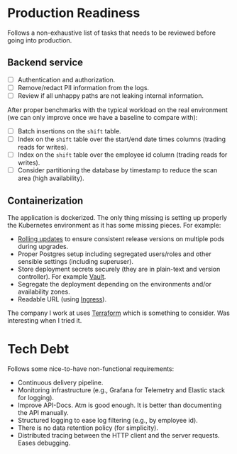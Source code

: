 # Production Readiness

Follows a non-exhaustive list of tasks that needs to be reviewed before going into production.

## Backend service

- [ ] Authentication and authorization.
- [ ] Remove/redact PII information from the logs.
- [ ] Review if all unhappy paths are not leaking internal information.

After proper benchmarks with the typical workload on the real environment (we can only improve once we have a baseline to compare with):
- [ ] Batch insertions on the `shift` table.
- [ ] Index on the `shift` table over the start/end date times columns (trading reads for writes).
- [ ] Index on the `shift` table over the employee id column (trading reads for writes).
- [ ] Consider partitioning the database by timestamp to reduce the scan area (high availability).

## Containerization

The application is dockerized. The only thing missing is setting up properly the Kubernetes environment as it has some missing pieces. For example:
- [Rolling updates](https://www.bluematador.com/blog/kubernetes-deployments-rolling-update-configuration) to ensure consistent release versions on multiple pods during upgrades.
- Proper Postgres setup including segregated users/roles and other sensible settings (including superuser).
- Store deployment secrets securely (they are in plain-text and version controller). For example [Vault](https://www.vaultproject.io/).
- Segregate the deployment depending on the environments and/or availability zones.
- Readable URL (using [Ingress](https://kubernetes.io/docs/concepts/services-networking/ingress/)).

The company I work at uses [Terraform](https://www.terraform.io/) which is something to consider. Was interesting when
I tried it.

# Tech Debt

Follows some nice-to-have non-functional requirements:
- Continuous delivery pipeline.
- Monitoring infrastructure (e.g., Grafana for Telemetry and Elastic stack for logging).
- Improve API-Docs. Atm is good enough. It is better than documenting the API manually.
- Structured logging to ease log filtering (e.g., by employee id).
- There is no data retention policy (for simplicity).
- Distributed tracing between the HTTP client and the server requests. Eases debugging.
